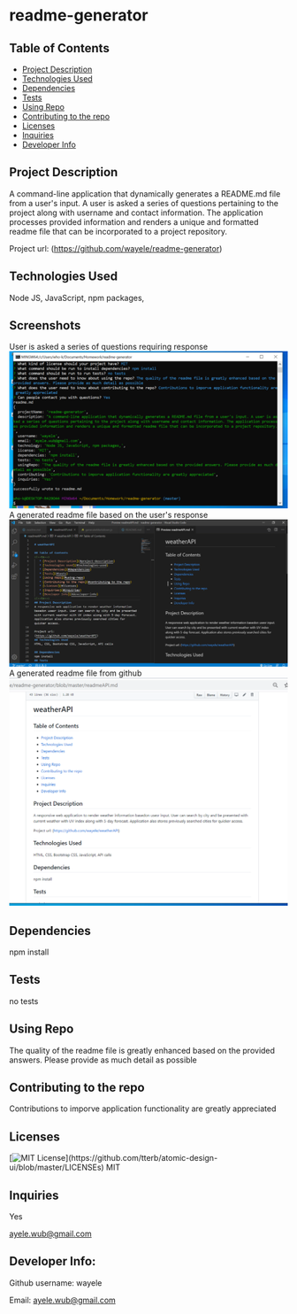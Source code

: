 
# readme-generator

## Table of Contents
<!--ts-->
   * [Project Description](#project-description)
   * [Technologies Used](#technologies-used) 
   * [Dependencies](#dependencies)
   * [Tests](#tests)
   * [Using Repo](#using-repo)
   * [Contributing to the repo](#contributing-to-the-repo)
   * [Licenses](#licenses)
   * [Inquiries](#inquiries)
   * [Developer Info](#developer-info)
<!--te-->
## Project Description
A command-line application that dynamically generates a README.md file from a user's input. A user is asked a series of questions pertaining to the project along with username and contact information. The application processes provided information and renders a unique and formatted readme file that can be incorporated to a project repository.

Project url: 
(https://github.com/wayele/readme-generator)
## Technologies Used
Node JS, JavaScript, npm packages,

## Screenshots
User is asked a series of questions requiring response <img src="./scrnshots/readmeCLI_scrnshot.png">
A generated readme file based on the user's response <img src="./scrnshots/APIreadme_scrnshot.png">
A generated readme file from github <img src="./scrnshots/APIwebreadme_scrnshot.png">

## Dependencies
npm install
## Tests
no tests
## Using Repo
The quality of the readme file is greatly enhanced based on the provided answers. Please provide as much detail as possible
## Contributing to the repo
Contributions to imporve application functionality are greatly appreciated
## Licenses
[![MIT License](https://img.shields.io/apm/l/atomic-design-ui.svg?)](https://github.com/tterb/atomic-design-ui/blob/master/LICENSEs)
MIT
## Inquiries
Yes

ayele.wub@gmail.com
## Developer Info:

Github username: wayele

Email: ayele.wub@gmail.com
